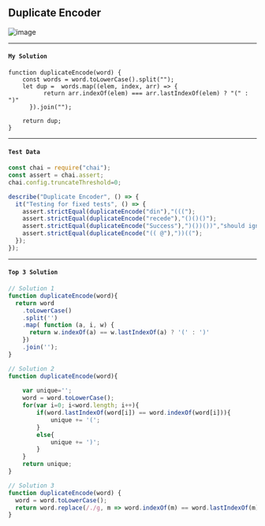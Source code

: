 ## Duplicate Encoder
![image](https://user-images.githubusercontent.com/99033220/174514343-6d3eb7dd-f3f3-44c0-81e1-2bbb505ef178.png)

---
#### `My Solution`
```JavaScrip
function duplicateEncode(word) {
    const words = word.toLowerCase().split("");
    let dup =  words.map((elem, index, arr) => {
          return arr.indexOf(elem) === arr.lastIndexOf(elem) ? "(" : ")" 
      }).join("");
      
    return dup;
}
```
---
#### `Test Data`
```JavaScript
const chai = require("chai");
const assert = chai.assert;
chai.config.truncateThreshold=0;

describe("Duplicate Encoder", () => {
  it("Testing for fixed tests", () => {
    assert.strictEqual(duplicateEncode("din"),"(((");
    assert.strictEqual(duplicateEncode("recede"),"()()()");
    assert.strictEqual(duplicateEncode("Success"),")())())","should ignore case");
    assert.strictEqual(duplicateEncode("(( @"),"))((");
  });
});
```
---
#### `Top 3 Solution`
```JavaScript
// Solution 1
function duplicateEncode(word){
  return word
    .toLowerCase()
    .split('')
    .map( function (a, i, w) {
      return w.indexOf(a) == w.lastIndexOf(a) ? '(' : ')'
    })
    .join('');
}

// Solution 2
function duplicateEncode(word){
   
    var unique='';
    word = word.toLowerCase();
    for(var i=0; i<word.length; i++){
        if(word.lastIndexOf(word[i]) == word.indexOf(word[i])){
            unique += '(';
        }
        else{
            unique += ')';
        }
    }
    return unique;
}

// Solution 3
function duplicateEncode(word) {
  word = word.toLowerCase();
  return word.replace(/./g, m => word.indexOf(m) == word.lastIndexOf(m) ? '(' : ')');
}

```
